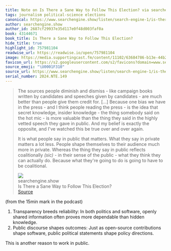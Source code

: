 ```yaml
---
title: Note on Is There a Sane Way to Follow This Election? via searchengine.show
tags: journalism political-science elections
canonical: https://www.searchengine.show/listen/search-engine-1/is-there-a-sane-way-to-follow-this-election
author: searchengine.show
author_id: 2687cf29937e35d117e0f48d003faf0a
book: 43144671
book_title: Is There a Sane Way to Follow This Election?
hide_title: true
highlight_id: 757981104
readwise_url: https://readwise.io/open/757981104
image: https://media.supportingcast.fm/content/11102/63684786-b13e-44b2-8d16-bcdaf6f401e3.jpg
favicon_url: https://s2.googleusercontent.com/s2/favicons?domain=www.searchengine.show
source_emoji: "\U0001F310"
source_url: https://www.searchengine.show/listen/search-engine-1/is-there-a-sane-way-to-follow-this-election#:~:text=The%20sources%20people,to%20be%20coalitional.
serial_number: 2024.NTE.149
---
```

> The sources people diminish and dismiss - like campaign books written by candidates and speeches given by candidates - are much better than people give them credit for. [...] Because one bias we have in the press - and I think people reading the press - is the idea that secret knowledge, insider knowledge - the thing somebody said on the hot mic - is more valuable than the thing they said in the highly vetted speech they gave in public. And my belief is exactly the opposite, and I've watched this be true over and over again.
> 
> It is what people say in public that matters. What they say in private matters a lot less. People shape themselves to their audience much more in private. Whereas the thing they say in public reflects coalitionally _(sic)_ - in their sense of the public - what they think they can actually do. Because what they're going to do is going to have to be coalitional.
> <div class="quoteback-footer"><div class="quoteback-avatar"><img class="mini-favicon" src="https://s2.googleusercontent.com/s2/favicons?domain=www.searchengine.show"></div><div class="quoteback-metadata"><div class="metadata-inner"><span style="display:none">FROM:</span><div aria-label="searchengine.show" class="quoteback-author"> searchengine.show</div><div aria-label="Is There a Sane Way to Follow This Election?" class="quoteback-title"> Is There a Sane Way to Follow This Election?</div></div></div><div class="quoteback-backlink"><a target="_blank" aria-label="go to the full text of this quotation" rel="noopener" href="https://www.searchengine.show/listen/search-engine-1/is-there-a-sane-way-to-follow-this-election#:~:text=The%20sources%20people,to%20be%20coalitional." class="quoteback-arrow"> Source</a></div></div>

(from the 15min mark in the podcast)

 1. Transparency breeds reliability: In both politics and software, openly shared information often proves more dependable than hidden knowledge.
 2. Public discourse shapes outcomes: Just as open-source contributions shape software, public political statements shape policy directions.

This is another reason to work in public.